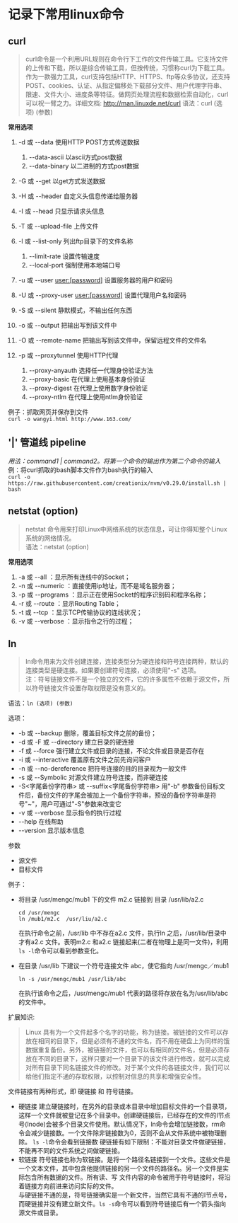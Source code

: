# 记录下常用linux命令

## curl
> curl命令是一个利用URL规则在命令行下工作的文件传输工具。它支持文件的上传和下载，所以是综合传输工具，但按传统，习惯称curl为下载工具。作为一款强力工具，curl支持包括HTTP、HTTPS、ftp等众多协议，还支持POST、cookies、认证、从指定偏移处下载部分文件、用户代理字符串、限速、文件大小、进度条等特征。做网页处理流程和数据检索自动化，curl可以祝一臂之力。详细文档: http://man.linuxde.net/curl
语法：curl (选项) (参数)  

**常用选项**
1. -d 或 --data <data>  使用HTTP POST方式传送数据
   1. --data-ascii <data> 以ascii方式post数据
   2. --data-binary <data> 以二进制的方式post数据  


2. -G 或 --get 以get方式发送数据

3. -H 或 --header <line> 自定义头信息传递给服务器

4. -I 或 --head 只显示请求头信息

5. -T 或 --upload-file <file> 上传文件

6. -l 或 --list-only 列出ftp目录下的文件名称
   1. --limit-rate <rate> 设置传输速度
   2. --local-port <num> 强制使用本地端口号


7. -u 或 --user <user:[password]> 设置服务器的用户和密码

8. -U 或 --proxy-user <user:[password]> 设置代理用户名和密码

9. -S 或 --silent 静默模式，不输出任何东西

10. -o 或 --output 把输出写到该文件中

11. -O 或 --remote-name 把输出写到该文件中，保留远程文件的文件名

12. -p 或 --proxytunnel 使用HTTP代理
    1. --proxy-anyauth 选择任一代理身份验证方法
    2. --proxy-basic 在代理上使用基本身份验证
    3. --proxy-digest 在代理上使用数字身份验证
    4. --proxy-ntlm 在代理上使用ntlm身份验证  


例子：抓取网页并保存到文件   
`curl -o wangyi.html http://www.163.com/ `


## '|' 管道线 pipeline
*用法：command1 | command2。将第一个命令的输出作为第二个命令的输入*  
例：将curl抓取的bash脚本文件作为bash执行的输入     
`curl -o https://raw.githubusercontent.com/creationix/nvm/v0.29.0/install.sh | bash`

## netstat (option)
> netstat 命令用来打印Linux中网络系统的状态信息，可让你得知整个Linux系统的网络情况。   
语法：netstat (option)

**常用选项**
1. -a 或 --all ：显示所有连线中的Socket；
2. -n 或 --numeric ：直接使用ip地址，而不是域名服务器；
3. -p 或 --programs ：显示正在使用Socket的程序识别码和程序名称；
4. -r 或 --route ：显示Routing Table；
5. -t 或 --tcp ：显示TCP传输协议的连线状况；
6. -v 或 --verbose ：显示指令之行的过程；

## ln
> ln命令用来为文件创建连接，连接类型分为硬连接和符号连接两种，默认的连接类型是硬连接。如果要创建符号连接，必须使用"-s" 选项。  
注：符号链接文件不是一个独立的文件，它的许多属性不依赖于源文件，所以符号链接文件设置存取权限是没有意义的。

语法：`ln (选项) (参数)`

选项：
 * -b 或 --backup    删除，覆盖目标文件之前的备份；
 * -d 或 -F 或 --directory   建立目录的硬连接
 * -f 或 --force     强行建立文件或目录的连接，不论文件或目录是否存在
 * -i 或 --interactive    覆盖原有文件之前先询问客户
 * -n 或 --no-dereference 把符号连接的目的目录视为一般文件
 * -s 或 --Symbolic      对源文件建立符号连接，而非硬连接
 * -S<字尾备份字符串> 或 --suffix<字尾备份字符串>     用"-b" 参数备份目标文件后，备份文件的字尾会被加上一个备份字符串，预设的备份字符串是符号"~"，用户可通过"-S"参数来改变它
 * -v 或 --verbose  显示指令的执行过程
 * --help 在线帮助
 * --version   显示版本信息

参数
  * 源文件
  * 目标文件

例子：
  * 将目录 /usr/mengc/mub1 下的文件 m2.c 链接到 目录 /usr/lib/a2.c

        cd /usr/mengc  
        ln /mub1/m2.c  /usr/liu/a2.c

    在执行命令之前，/usr/lib 中不存在a2.c 文件，执行ln 之后，/usr/lib/目录中才有a2.c 文件。表明m2.c 和a2.c 链接起来(二者在物理上是同一文件)，利用`ls -l`命令可以看到参数变化。

  * 在目录 /usr/lib 下建议一个符号连接文件 abc，使它指向 /usr/mengc／mub1

        ln -s /usr/mengc/mub1 /usr/lib/abc

     在执行该命令之后，/usr/mengc/mub1 代表的路径将存放在名为/usr/lib/abc 的文件中。

扩展知识:
  >Linux 具有为一个文件起多个名字的功能，称为链接。被链接的文件可以存放在相同的目录下，但是必须有不通的文件名，而不用在硬盘上为同样的饿数据重复备份。另外，被链接的文件，也可以有相同的文件名，但是必须存放在不同的目录下，这样只要对一个目录下的该文件进行修改，就可以完成对所有目录下同名链接文件的修改。对于某个文件的各链接文件，我们可以给他们指定不通的存取权限，以控制对信息的共享和增强安全性。

  文件链接有两种形式，即 硬链接 和 符号链接。
  * 硬链接
    建立硬链接时，在另外的目录或本目录中增加目标文件的一个目录项，这样一个文件就被登记在多个目录中。创建硬链接后，已经存在的文件的I节点号(Inode)会被多个目录文件使用。默认情况下，ln命令会增加链接数，rm命令会减少链接数。一个文件除非链接数为0，否则不会从文件系统中被物理删除。 `ls -l`命令会看到链接数
    硬链接有如下限制：不能对目录文件做硬链接，不能再不同的文件系统之间做硬链接。
  * 软链接
    符号链接也称为软链接。是将一个路径名链接到一个文件。这些文件是一个文本文件，其中包含他提供链接的另一个文件的路径名。另一个文件是实际包含所有数据的文件。所有读、写 文件内容的命令被用于符号链接时，将沿着链接方向前进来访问实际的文件。   
    与硬链接不通的是，符号链接确实是一个新文件，当然它具有不通的I节点号，而硬链接并没有建立新文件。`ls -s`命令可以看到符号链接后有一个箭头指向源文件或目录。

##
